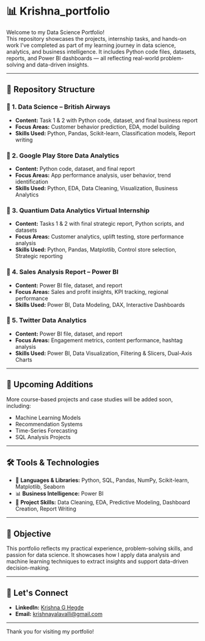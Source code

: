 # 📊 Krishna_portfolio

Welcome to my Data Science Portfolio!  
This repository showcases the projects, internship tasks, and hands-on work I've completed as part of my learning journey in data science, analytics, and business intelligence. It includes Python code files, datasets, reports, and Power BI dashboards — all reflecting real-world problem-solving and data-driven insights.

---

## 📁 Repository Structure

### 🔹 1. Data Science – British Airways
- **Content:** Task 1 & 2 with Python code, dataset, and final business report  
- **Focus Areas:** Customer behavior prediction, EDA, model building  
- **Skills Used:** Python, Pandas, Scikit-learn, Classification models, Report writing

### 🔹 2. Google Play Store Data Analytics
- **Content:** Python code, dataset, and final report  
- **Focus Areas:** App performance analysis, user behavior, trend identification  
- **Skills Used:** Python, EDA, Data Cleaning, Visualization, Business Analytics

### 🔹 3. Quantium Data Analytics Virtual Internship
- **Content:** Tasks 1 & 2 with final strategic report, Python scripts, and datasets  
- **Focus Areas:** Customer analytics, uplift testing, store performance analysis  
- **Skills Used:** Python, Pandas, Matplotlib, Control store selection, Strategic reporting

### 🔹 4. Sales Analysis Report – Power BI
- **Content:** Power BI file, dataset, and report  
- **Focus Areas:** Sales and profit insights, KPI tracking, regional performance  
- **Skills Used:** Power BI, Data Modeling, DAX, Interactive Dashboards

### 🔹 5. Twitter Data Analytics
- **Content:** Power BI file, dataset, and report  
- **Focus Areas:** Engagement metrics, content performance, hashtag analysis  
- **Skills Used:** Power BI, Data Visualization, Filtering & Slicers, Dual-Axis Charts

---

## 📌 Upcoming Additions
More course-based projects and case studies will be added soon, including:
- Machine Learning Models
- Recommendation Systems
- Time-Series Forecasting
- SQL Analysis Projects

---

## 🛠️ Tools & Technologies
- 🐍 **Languages & Libraries:** Python, SQL, Pandas, NumPy, Scikit-learn, Matplotlib, Seaborn  
- 📊 **Business Intelligence:** Power BI  
- 🧠 **Project Skills:** Data Cleaning, EDA, Predictive Modeling, Dashboard Creation, Report Writing

---

## 🎯 Objective
This portfolio reflects my practical experience, problem-solving skills, and passion for data science. It showcases how I apply data analysis and machine learning techniques to extract insights and support data-driven decision-making.

---

## 🔗 Let's Connect
- **LinkedIn:** [Krishna G Hegde](https://www.linkedin.com/in/krishna-g-hegde-333812315/)  
- **Email:** [krishnayalavalli@gmail.com](mailto:krishnayalavalli@gmail.com)

---

Thank you for visiting my portfolio!

